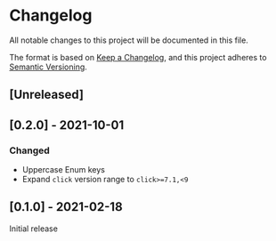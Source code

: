 # Changelog
All notable changes to this project will be documented in this file.

The format is based on [Keep a Changelog](https://keepachangelog.com/en/1.0.0/),
and this project adheres to [Semantic Versioning](https://semver.org/spec/v2.0.0.html).

## [Unreleased]

## [0.2.0] - 2021-10-01

### Changed

* Uppercase Enum keys
* Expand `click` version range to `click>=7.1,<9`

## [0.1.0] - 2021-02-18

Initial release
